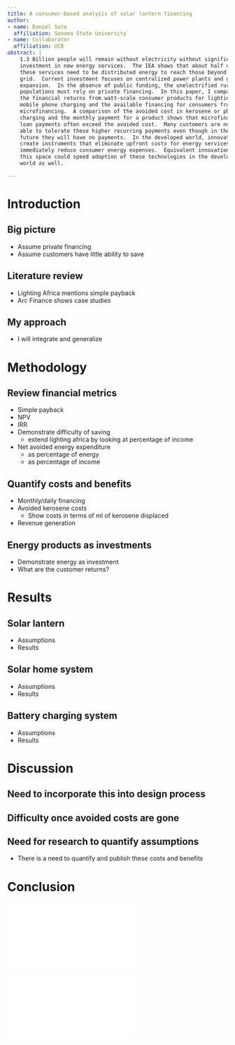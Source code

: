 ```yaml
---
title: A consumer-based analysis of solar lantern financing
author:
- name: Daniel Soto
  affiliation: Sonoma State University
- name: Collaborator
  affiliation: UCB
abstract: |
    1.3 Billion people will remain without electricity without significant
    investment in new energy services.  The IEA shows that about half of
    these services need to be distributed energy to reach those beyond the
    grid.  Current investment focuses on centralized power plants and grid
    expansion.  In the absence of public funding, the unelectrified rural
    populations must rely on private financing.  In this paper, I compare
    the financial returns from watt-scale consumer products for lighting and
    mobile phone charging and the available financing for consumers from
    microfinancing.  A comparison of the avoided cost in kerosene or phone
    charging and the monthly payment for a product shows that microfinance
    loan payments often exceed the avoided cost.  Many customers are not
    able to tolerate these higher recurring payments even though in the
    future they will have no payments.  In the developed world, innovators
    create instruments that eliminate upfront costs for energy services and
    immediately reduce consumer energy expenses.  Equivalent innovation in
    this space could speed adoption of these technologies in the developing
    world as well.

---
```

<!-- https://github.com/vrthra/markdown-ieee-pdf -->

# Introduction

## Big picture
- Assume private financing
- Assume customers have little ability to save

## Literature review
- Lighting Africa mentions simple payback
- Arc Finance shows case studies

## My approach
- I will integrate and generalize

# Methodology

## Review financial metrics
- Simple payback
- NPV
- IRR
- Demonstrate difficulty of saving
    - extend lighting africa by looking at percentage of income
- Net avoided energy expenditure
    - as percentage of energy
    - as percentage of income

## Quantify costs and benefits
- Monthly/daily financing
- Avoided kerosene costs
    - Show costs in terms of ml of kerosene displaced
- Revenue generation

## Energy products as investments
- Demonstrate energy as investment
- What are the customer returns?

# Results

## Solar lantern
- Assumptions
- Results

## Solar home system
- Assumptions
- Results

## Battery charging system
- Assumptions
- Results

# Discussion

## Need to incorporate this into design process

## Difficulty once avoided costs are gone

## Need for research to quantify assumptions
- There is a need to quantify and publish these costs and benefits


# Conclusion


![Caption](charging-returns.pdf)

![Several returns are plotted as a function of the time that the
  investment is held.](general-returns.pdf)


<!--
## Impact
- How will this paper change our field?
- How will this paper increase energy access?
- Who should read this to increase energy access?


## Introduction
- despite high growth rate, uneven access to poor
- lack of financial modeling of off-grid solutions
- IEA says 50% of power needs to be off grid
- large scale capital like power africa currently flowing to centralized
  solutions.  private sector will have to step in.
- these off grid solutions will require small financing
- financing and returns need to be matched
- US solar adoption appears to be driven by financial innovations
  allowing for no-money down solar
- even attractive payback periods may not be acceptable due to lack of
  liquid capital
- providing a methodology for analysis
- methodology allows for the quantification of necessary finance rates
- investments that make sense from NPV perspective may be unattractive
  from IRR perspective

- current energy solutions in the off-grid space offer low initial costs
  but burden the consumer with high recurring costs

## Introduction explain NPV, payback time, IRR
- net income as fraction of total income

## Contributions
- IRR methodology
- IRR from consumer perspective
    - for picosolar lighting (assume battery, panel, assembly costs)
    - phone charging
    - battery rental
    - of BBOXX or ReadySet
- IRR from business perspective
    - battery rental
- comparison of IRRs and available finance rates

## classes of devices analyzed
- Solar lantern
- Solar phone charger
- Battery rental system

## Calculations
- notebooks/lantern-finance.ipynb

## survey of available finance rates

## Methodology
- assumptions
    - led, battery, kerosene, charging costs
    - constant linear bank
- we plot the IRR of different options and compare to finance rates
- we make available example code and methods for replication as the
  market evolves and costs change


## Figures
- range of irr with lantern cost and kerosene displacements
- net present value of lantern investments as a function of discount
  rate?
- figure that demonstrates quartiles of income and purchasing power
- map space of available loan terms


## Results
- which investments result in net increase in income


## Discussion
- Financing is not available over the lifetime of the battery
- Per unit of service costs are very high compared to grid
- We should look for alternatives to consumer financing
- Transactions costs must be lowered
- We can think (as EEs) of these transaction costs as line losses or
  efficiency reductions

## Conclusion
-->
